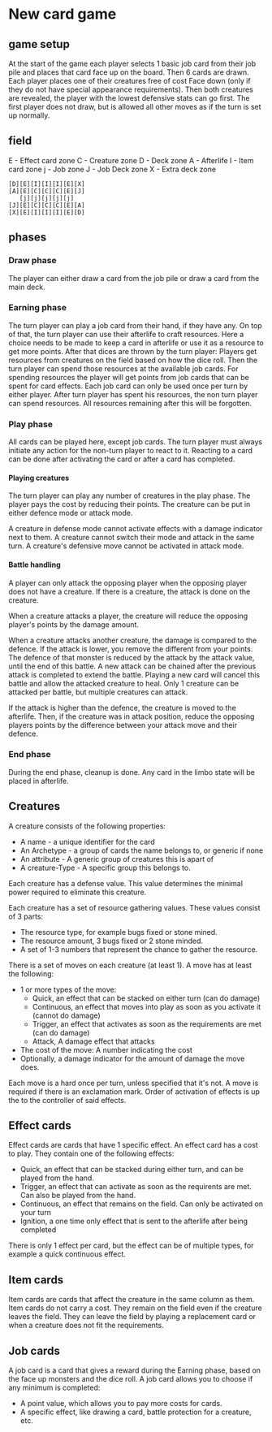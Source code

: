 # New card game

## game setup
At the start of the game each player selects 1 basic job card from their job pile and places that card face up on the board.
Then 6 cards are drawn.
Each player places one of their creatures free of cost Face down (only if they do not have special appearance requirements).
Then both creatures are revealed, the player with the lowest defensive stats can go first. The first player does not draw, but is allowed all other moves as if the turn is set up normally.

## field

E - Effect card zone
C - Creature zone
D - Deck zone
A - Afterlife
I - Item card zone
j - Job zone
J - Job Deck zone
X - Extra deck zone
```
[D][E][I][I][I][E][X]
[A][E][C][C][C][E][J]
   [j][j][j][j][j]   
[J][E][C][C][C][E][A]
[X][E][I][I][I][E][D]
```
## phases

### Draw phase
The player can either draw a card from the job pile or draw a card from the main deck.

### Earning phase
The turn player can play a job card from their hand, if they have any. 
On top of that, the turn player can use their afterlife to craft resources. Here a choice needs to be made to keep a card in afterlife or use it as a resource to get more points.
After that dices are thrown by the turn player: Players get resources from creatures on the field based on how the dice roll.
Then the turn player can spend those resources at the available job cards.
For spending resources the player will get points from job cards that can be spent for card effects.
Each job card can only be used once per turn by either player. 
After turn player has spent his resources, the non turn player can spend resources.
All resources remaining after this will be forgotten. 


### Play phase
All cards can be played here, except job cards. 
The turn player must always initiate any action for the non-turn player to react to it.
Reacting to a card can be done after activating the card or after a card has completed.

#### Playing creatures
The turn player can play any number of creatures in the play phase. 
The player pays the cost by reducing their points. 
The creature can be put in either defence mode or attack mode.

A creature in defense mode cannot activate effects with a damage indicator next to them.
A creature cannot switch their mode and attack in the same turn.
A creature's defensive move cannot be activated in attack mode.

#### Battle handling
A player can only attack the opposing player when the opposing player does not have a creature. 
If there is a creature, the attack is done on the creature.

When a creature attacks a player, the creature will reduce the opposing player's points by the damage amount. 

When a creature attacks another creature, the damage is compared to the defence. 
If the attack is lower, you remove the different from your points. 
The defence of that monster is reduced by the attack by the attack value, until the end of this battle.
A new attack can be chained after the previous attack is completed to extend the battle.
Playing a new card will cancel this battle and allow the attacked creature to heal.
Only 1 creature can be attacked per battle, but multiple creatures can attack.

If the attack is higher than the defence, the creature is moved to the afterlife.
Then, if the creature was in attack position, reduce the opposing players points by the difference between your attack move and their defence.

### End phase
During the end phase, cleanup is done. Any card in the limbo state will be placed in afterlife. 

## Creatures
A creature consists of the following properties:

- A name - a unique identifier for the card
- An Archetype - a group of cards the name belongs to, or generic if none
- An attribute - A generic group of creatures this is apart of
- A creature-Type - A specific group this belongs to.

Each creature has a defense value. This value determines the minimal power required to eliminate this creature. 

Each creature has a set of resource gathering values. 
These values consist of 3 parts:
- The resource type, for example bugs fixed or stone mined.
- The resource amount, 3 bugs fixed or 2 stone minded.
- A set of 1-3 numbers that represent the chance to gather the resource.

There is a set of moves on each creature (at least 1). 
A move has at least the following:
- 1 or more types of the move:
  - Quick, an effect that can be stacked on either turn (can do damage)
  - Continuous, an effect that moves into play as soon as you activate it (cannot do damage)
  - Trigger, an effect that activates as soon as the requirements are met (can do damage)
  - Attack, A damage effect that attacks
- The cost of the move: A number indicating the cost
- Optionally, a damage indicator for the amount of damage the move does.

Each move is a hard once per turn, unless specified that it's not. A move is required if there is an exclamation mark. Order of activation of effects is up the to the controller of said effects.

## Effect cards
Effect cards are cards that have 1 specific effect.
An effect card has a cost to play.
They contain one of the following effects:
- Quick, an effect that can be stacked during either turn, and can be played from the hand.
- Trigger, an effect that can activate as soon as the requirents are met. Can also be played from the hand.
- Continuous, an effect that remains on the field. Can only be activated on your turn
- Ignition, a one time only effect that is sent to the afterlife after being completed

There is only 1 effect per card, but the effect can be of multiple types, for example a quick continuous effect.

## Item cards
Item cards are cards that affect the creature in the same column as them. 
Item cards do not carry a cost.
They remain on the field even if the creature leaves the field.
They can leave the field by playing a replacement card or when a creature does not fit the requirements.

## Job cards
A job card is a card that gives a reward during the Earning phase, based on the face up monsters and the dice roll. 
A job card allows you to choose if any minimum is completed:
- A point value, which allows you to pay more costs for cards.
- A specific effect, like drawing a card, battle protection for a creature, etc.
